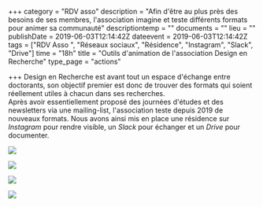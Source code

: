 +++
category = "RDV asso"
description = "Afin d'être au plus près des besoins de ses membres, l'association imagine et teste différents formats pour animer sa communauté"
descriptiontemp = ""
documents = ""
lieu = ""
publishDate = 2019-06-03T12:14:42Z
dateevent = 2019-06-03T12:14:42Z
tags = ["RDV Asso ", "Réseaux sociaux", "Résidence", "Instagram", "Slack", "Drive"]
time = "18h"
title = "Outils d'animation de l'association Design en Recherche"
type_page = "actions"

+++
Design en Recherche est avant tout un espace d'échange entre doctorants, son objectif premier est donc de trouver des formats qui soient réellement utiles à chacun dans ses recherches.  
Après avoir essentiellement proposé des journées d'études et des newsletters via une mailing-list, l'association teste depuis 2019 de nouveaux formats. Nous avons ainsi mis en place une résidence sur _Instagram_ pour rendre visible, un _Slack_ pour échanger et un _Drive_ pour documenter.

![](/images/capture-d-ecran-2020-10-02-a-14-11-07.png)

![](/images/capture-d-ecran-2020-10-02-a-14-11-25.png)

![](/images/capture-d-ecran-2020-10-02-a-14-11-39.png)

![](/images/capture-d-ecran-2020-10-02-a-14-11-59.png)